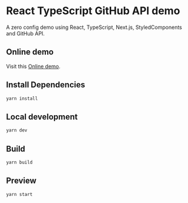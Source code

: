 # React TypeScript GitHub API demo

A zero config demo using React, TypeScript, Next.js, StyledComponents and GitHub API.

## Online demo

Visit this [Online demo](https://react-typescript-github-api-demo.vercel.app/).

## Install Dependencies

```bash
yarn install
```

## Local development

```bash
yarn dev
```

## Build

```bash
yarn build
```

## Preview

```bash
yarn start
```
